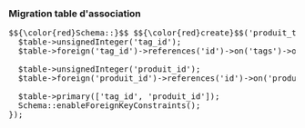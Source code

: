 <h3>Migration table d'association</h3>

<pre>
$${\color{red}Schema::}$$ $${\color{red}create}$$('produit_tag', function(Blueprint $table) {
  $table->unsignedInteger('tag_id');
  $table->foreign('tag_id')->references('id')->on('tags')->onDelete('cascade');
  
  $table->unsignedInteger('produit_id');
  $table->foreign('produit_id')->references('id')->on('produits')->onDelete('cascade');
  
  $table->primary(['tag_id', 'produit_id']);
  Schema::enableForeignKeyConstraints();
});

</pre>
